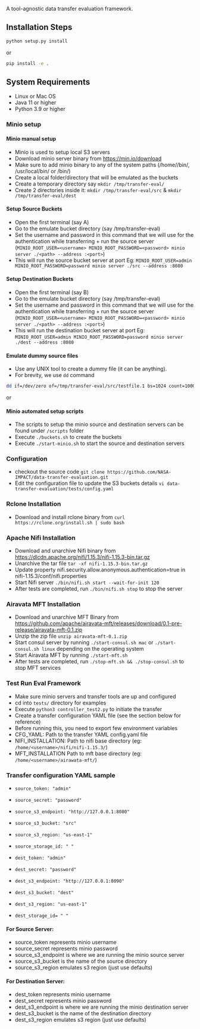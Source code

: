A tool-agnostic data transfer evaluation framework.

## Installation Steps

```bash
python setup.py install
```

or

```bash
pip install -e .
```

## System Requirements
* Linux or Mac OS
* Java 11 or higher
* Python 3.9 or higher


### Minio setup

#### Minio manual setup 
* Minio is used to setup local S3 servers
* Download minio server binary from https://min.io/download
* Make sure to add minio binary to any of the system paths (/home/<user>/bin/, /usr/local/bin/ or /bin/)
* Create a local folder/directory that will be emulated as the buckets
* Create a temporary directory say ```mkdir /tmp/transfer-eval/```
* Create 2 directories inside it: ```mkdir /tmp/transfer-eval/src``` & ```mkdir /tmp/transfer-eval/dest```


#### Setup Source Buckets
* Open the first terminal (say A)
* Go to the emulate bucket directory (say /tmp/transfer-eval)
* Set the username and password in this command that we will use for the authentication while transferring + run the source server (`MINIO_ROOT_USER=<username> MINIO_ROOT_PASSWORD=<password> minio server ./<path> --address :<port>`)
* This will run the source bucket server at port <port> Eg:  ```MINIO_ROOT_USER=admin MINIO_ROOT_PASSWORD=password minio server ./src --address :8080```


#### Setup Destination Buckets
* Open the first terminal (say B)
* Go to the emulate bucket directory (say /tmp/transfer-eval)
* Set the username and password in this command that we will use for the authentication while transferring + run the source server (`MINIO_ROOT_USER=<username> MINIO_ROOT_PASSWORD=<password> minio server ./<path> --address :<port>`)
* This will run the destination bucket server at port <port> Eg:  ```MINIO_ROOT_USER=admin MINIO_ROOT_PASSWORD=password minio server ./dest --address :8080```

#### Emulate dummy source files

* Use any UNIX tool to create a dummy file (it can be anything).
* For brevity, we use `dd` command 
```bash
dd if=/dev/zero of=/tmp/transfer-eval/src/testfile.1 bs=1024 count=1000000 This creates a dummy file ~1GB
```

or 

#### Minio automated setup scripts

* The scripts to setup the minio source and destination servers can be found under `/scripts` folder
* Execute `./buckets.sh` to create the buckets
* Execute `./start-minio.sh` to start the source and destination servers

### Configuration

* checkout the source code ```git clone https://github.com/NASA-IMPACT/data-transfer-evaluation.git```
* Edit the configuration file to update the S3 buckets details ```vi data-transfer-evaluation/tests/config.yaml```

### Rclone Installation

* Download and install rclone binary from ```curl https://rclone.org/install.sh | sudo bash```

### Apache Nifi Installation

* Download and unarchive Nifi binary from https://dlcdn.apache.org/nifi/1.15.3/nifi-1.15.3-bin.tar.gz
* Unarchive the tar file ```tar -xf nifi-1.15.3-bin.tar.gz```
* Update property nifi.security.allow.anonymous.authentication=true in nifi-1.15.3/conf/nifi.properties
* Start Nifi server ```./bin/nifi.sh start --wait-for-init 120```
* After tests are completed, run ```./bin/nifi.sh stop``` to stop the server

### Airavata MFT Installation

* Download and unarchive MFT Binary from https://github.com/apache/airavata-mft/releases/download/0.1-pre-release/airavata-mft-0.1.zip
* Unzip the zip file ```unzip airavata-mft-0.1.zip```
* Start consul server by running ```./start-consul.sh mac``` or ```./start-consul.sh linux``` depending on the operating system
* Start Airavata MFT by running ```./start-mft.sh```
* After tests are completed, run ```./stop-mft.sh && ./stop-consul.sh``` to stop MFT services

### Test Run Eval Framework

* Make sure minio servers and transfer tools are up and configured
* cd into `tests/` directory for examples
* Execute ```python3 controller_test2.py``` to initiate the transfer
* Create a transfer configuration YAML file (see the section below for reference)
* Before running this, you need to export few environment variables
* CFG_YAML: Path to the transfer YAML config.yaml file
* NIFI_INSTALLATION: Path to nifi base directory (eg: `/home/<username>/nifi/nifi-1.15.3/`)
* MFT_INSTALLATION Path to mft base directory (eg: `/home/<username>/airawata-mft/`)

### Transfer configuration YAML sample

* ```source_token: "admin"```
* ```source_secret: "password"```
* ```source_s3_endpoint: "http://127.0.0.1:8080"```
* ```source_s3_bucket: "src"```
* ```source_s3_region: "us-east-1"```
* ```source_storage_id: " "```

* ```dest_token: "admin"```
* ```dest_secret: "password"```
* ```dest_s3_endpoint: "http://127.0.0.1:8090"```
* ```dest_s3_bucket: "dest"```
* ```dest_s3_region: "us-east-1"```
* ```dest_storage_id= " "```

#### For Source Server:
* source_token represents minio username
* source_secret represents minio password
* source_s3_endpoint is where we are running the minio source server
* source_s3_bucket is the name of the source directory
* source_s3_region emulates s3 region (just use defaults)

#### For Destination Server:
* dest_token represents minio username
* dest_secret represents minio password
* dest_s3_endpoint is where we are running the minio destination server
* dest_s3_bucket is the name of the destination directory
* dest_s3_region emulates s3 region (just use defaults)


